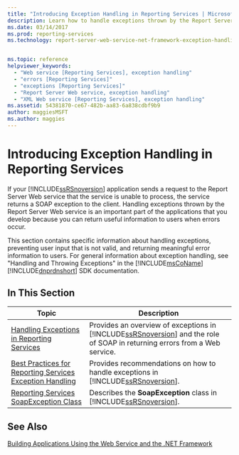 ```yaml
---
title: "Introducing Exception Handling in Reporting Services | Microsoft Docs"
description: Learn how to handle exceptions thrown by the Report Server Web service so you can return useful information to users when errors occur. 
ms.date: 03/14/2017
ms.prod: reporting-services
ms.technology: report-server-web-service-net-framework-exception-handling


ms.topic: reference
helpviewer_keywords: 
  - "Web service [Reporting Services], exception handling"
  - "errors [Reporting Services]"
  - "exceptions [Reporting Services]"
  - "Report Server Web service, exception handling"
  - "XML Web service [Reporting Services], exception handling"
ms.assetid: 54381870-ce67-482b-aa83-6a838cdbf9b9
author: maggiesMSFT
ms.author: maggies
---
```

# Introducing Exception Handling in Reporting Services
  If your [!INCLUDE[ssRSnoversion](../../includes/ssrsnoversion-md.md)] application sends a request to the Report Server Web service that the service is unable to process, the service returns a SOAP exception to the client. Handling exceptions thrown by the Report Server Web service is an important part of the applications that you develop because you can return useful information to users when errors occur.  
  
 This section contains specific information about handling exceptions, preventing user input that is not valid, and returning meaningful error information to users. For general information about exception handling, see "Handling and Throwing Exceptions" in the [!INCLUDE[msCoName](../../includes/msconame-md.md)] [!INCLUDE[dnprdnshort](../../includes/dnprdnshort-md.md)] SDK documentation.  
  
## In This Section  
  
|Topic|Description|  
|-----------|-----------------|  
|[Handling Exceptions in Reporting Services](../../reporting-services/report-server-web-service-net-framework-exception-handling/handling-exceptions-in-reporting-services.md)|Provides an overview of exceptions in [!INCLUDE[ssRSnoversion](../../includes/ssrsnoversion-md.md)] and the role of SOAP in returning errors from a Web service.|  
|[Best Practices for Reporting Services Exception Handling](../../reporting-services/report-server-web-service-net-framework-exception-handling/best-practices/best-practices-for-reporting-services-exception-handling.md)|Provides recommendations on how to handle exceptions in [!INCLUDE[ssRSnoversion](../../includes/ssrsnoversion-md.md)].|  
|[Reporting Services SoapException Class](../../reporting-services/report-server-web-service-net-framework-exception-handling/soapexception-class/reporting-services-soapexception-class.md)|Describes the **SoapException** class in [!INCLUDE[ssRSnoversion](../../includes/ssrsnoversion-md.md)].|  
  
## See Also  
 [Building Applications Using the Web Service and the .NET Framework](../../reporting-services/report-server-web-service/net-framework/building-applications-using-the-web-service-and-the-net-framework.md)  
  
  
